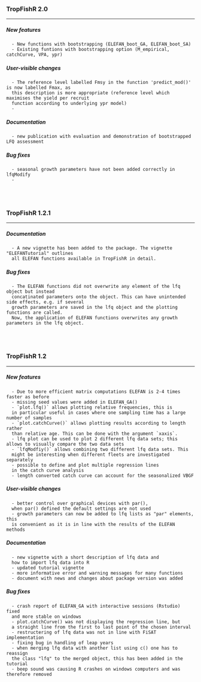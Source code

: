 ### TropFishR 2.0
    
---

##### New features

      - New functions with bootstrapping (ELEFAN_boot_GA, ELEFAN_boot_SA)
      - Existing funtions with bootstrapping option (M_empirical, catchCurve, VPA, ypr)


##### User-visible changes

      - The reference level labelled Fmsy in the function 'predict_mod()' is now labelled Fmax, as
      this description is more appropriate (reference level which maximises the yield per recruit
      function according to underlying ypr model)
      -

		
##### Documentation
      - new publication with evaluation and demonstration of bootstrapped LFQ assessment
      
      
##### Bug fixes
      - seasonal growth parameters have not been added correctly in lfqModify
      - 
      
      
<br><br>


### TropFishR 1.2.1
    
---
	
##### Documentation
      - A new vignette has been added to the package. The vignette "ELEFANTutorial" outlines
      all ELEFAN functions available in TropFishR in detail.
      
      
##### Bug fixes
      - The ELEFAN functions did not overwrite any element of the lfq object but instead
      concatinated parameters onto the object. This can have unintended side effects, e.g. if several
      growth parameters are saved in the lfq object and the plotting functions are called.
      Now, the application of ELEFAN functions overwrites any growth parameters in the lfq object.

      
<br><br>

	
### TropFishR 1.2
    
---
	
##### New features

      - Due to more efficient matrix computations ELEFAN is 2-4 times faster as before
      - missing seed values were added in ELEFAN_GA()
      - `plot.lfq()` allows plotting relative frequencies, this is
      in particular useful in cases where one sampling time has a large number of samples
      - `plot.catchCurve()` allows plotting results according to length rather
      than relative age. This can be done with the argument `xaxis`.
      - lfq plot can be used to plot 2 different lfq data sets; this allows to visually compare the two data sets
      - `lfqModfiy()` allows combining two different lfq data sets. This
      might be interesting when different fleets are investigated separately
      - possible to define and plot multiple regression lines
      in the catch curve analysis
      - length converted catch curve can account for the seasonalized VBGF


##### User-visible changes

      - better control over graphical devices with par(),
      when par() defined the default settings are not used
      - growth parameters can now be added to lfq lists as "par" elements, this
      is convenient as it is in line with the results of the ELEFAN methods


##### Documentation

      - new vignette with a short description of lfq data and
      how to import lfq data into R 
      - updated tutorial vignette
      - more informative error and warning messages for many functions
      - document with news and changes about package version was added

      
##### Bug fixes

      - crash report of ELEFAN_GA with interactive sessions (Rstudio) fixed
      and more stable on windows
      - plot.catchCurve() was not displaying the regression line, but
      a straight line from the first to last point of the chosen interval
      - restructering of lfq data was not in line with FiSAT implementation
      - fixing bug in handling of leap years
      - when merging lfq data with another list using c() one has to reassign
      the class "lfq" to the merged object, this has been added in the tutorial
      - beep sound was causing R crashes on windows computers and was therefore removed


